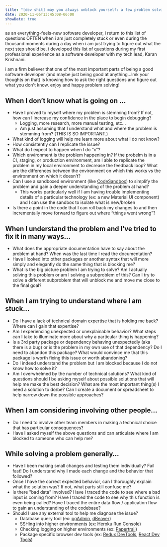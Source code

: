 ```yaml
---
title: "[dev shit] may you always unblock yourself: a few problem solving techniques"
date: 2020-11-05T13:45:08-06:00
showDate: true
---
```


as an everything-feels-new software developer, i return to this list of questions OFTEN when i am just completely stuck or even during the thousand 
moments during a day when i am just trying to figure out what the next step should be. i developed this list of questions during my first
professional experience as a software developer with my tech lead, Karan Krishnani. 

i am a firm believer that one of the most important parts of being a good software developer (and maybe just being good at anything...lmk your thoughts on that) is 
knowing how to ask the right questions and figure out what you don't know. enjoy and happy problem solving!

## When I don’t know what is going on …

- Have I proved to myself where my problem is stemming from? If not, how can I increase my confidence in the place to begin debugging?
    - Logging, more research, more manual testing, etc...
    - Am just assuming that I understand what and where the problem is stemming from? (THIS IS SO IMPORTANT.)
- What kind of logging will help me learn more about what I do not know?
- How consistently can I replicate the issue?
- What do I expect to happen when I do “x”?
- Which environment is the problem happening in? If the probelm is in a CI, staging, or production environment, am I able to replicate the problem in my local environment to decrease the feedback loop? What are the differences between the environment on which this works vs the environment on which it doesn’t?
- Can I use a sandboxed environment (like [CodeSandbox](https://codesandbox.io/)) to simplify the problem and gain a deeper understanding of the problem at hand? 
    - This works particularly well if I am having trouble implementing details of a particular technology (ex: a new Material UI component) and I can use the sandbox to isolate what is new/broken
- Is there a point in the code that I can roll back my changes to and then incrementally move forward to figure out where “things went wrong”?

## When I understand the problem and I’ve tried to fix it in many ways...

- What does the appropriate documentation have to say about the problem at hand? When was the last time I read the documentation?
- Have I looked into other packages or another syntax that will more simply and elegantly do the same thing that is blocking me?
- What is the big picture problem I am trying to solve? Am I actually solving this problem or am I solving a subproblem of this? Can I try to solve a different subproblem that will unblock me and move me close to the final goal?

## When I am trying to understand where I am stuck...

- Do I have a lack of technical domain expertise that is holding me back? Where can I gain that expertise?
- Am I experiencing unexpected or unexplainable behavior? What steps can I take to illuminate more about why a particular thing is happening?
- Is a 3rd party package or dependency behaving unexpectedly (aka there is a bug) or is the problem in my own use of that dependency? Do I need to abandon this package? What would convince me that this package is worth fixing this issue or worth abandoning?
- Do I indeed understand the problem but I am blocked because I do not know how to solve it?
- Am I overwhelmed by the number of technical solutions? What kind of questions should I be asking myself about possible solutions that will help me make the best decision? What are the most important thing(s) I need a solution to do/be? Can I create a document or spreadsheet to help narrow down the possible approaches?

## When I am considering involving other people...

- Do I need to involve other team members in making a technical choice that has particular consequences?
- Have I asked myself the above questions and can articulate where I am blocked to someone who can help me?

## While solving a problem generally…

- Have I been making small changes and testing them individually? Fail fast! Do I understand why I made each change and the behavior that followed?
- Once I have the correct expected behavior, can I thoroughly explain what the solution was? If not, what parts still confuse me?
- Is there "bad data" involved? Have I traced the code to see where a bad input is coming from? Have I traced the code to see why this function is even being called? Have I traced the entire data flow / application flow to gain an understanding of the codebase?
- Should I use any external tool to help me diagnose the issue?
    - Database query tool (ex: [pgAdmin](https://www.pgadmin.org/), [dBeaver](https://dbeaver.io/))
    - SSHing into higher environments (ex: Heroku Run Console)
    - Checking logging on higher environments (ex: [Papertrail](https://www.papertrail.com/))
    - Package specific browser dev tools (ex: [Redux DevTools](https://chrome.google.com/webstore/detail/redux-devtools/lmhkpmbekcpmknklioeibfkpmmfibljd), [React Dev Tools](https://chrome.google.com/webstore/detail/react-developer-tools/fmkadmapgofadopljbjfkapdkoienihi?hl=en))